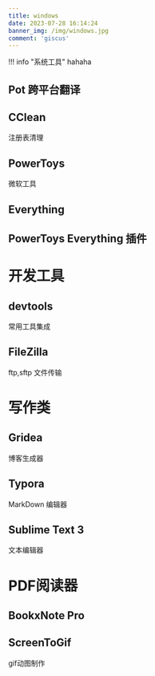 ```yaml
---
title: windows
date: 2023-07-28 16:14:24
banner_img: /img/windows.jpg
comment: 'giscus'
---
```


!!! info "系统工具"
    hahaha

## Pot 跨平台翻译

## CClean

注册表清理

## PowerToys

微软工具

## Everything

## PowerToys Everything 插件

# 开发工具

## devtools

常用工具集成

## FileZilla

ftp,sftp 文件传输

# 写作类

## Gridea

博客生成器

## Typora

MarkDown 编辑器

## Sublime Text 3

文本编辑器

# PDF阅读器

## BookxNote Pro

## ScreenToGif

gif动图制作

